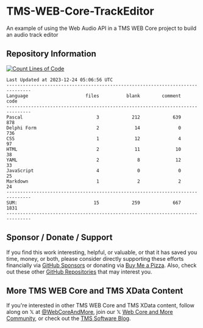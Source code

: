 # TMS-WEB-Core-TrackEditor
An example of using the Web Audio API in a TMS WEB Core project to build an audio track editor

## Repository Information
[![Count Lines of Code](https://github.com/500Foods/TMS-WEB-Core-TrackEditor/actions/workflows/main.yml/badge.svg)](https://github.com/500Foods/TMS-WEB-Core-TrackEditor/actions/workflows/main.yml)
<!--CLOC-START -->
```
Last Updated at 2023-12-24 05:06:56 UTC
-------------------------------------------------------------------------------
Language                     files          blank        comment           code
-------------------------------------------------------------------------------
Pascal                           3            212            639            878
Delphi Form                      2             14              0            736
CSS                              1             12              4             97
HTML                             2             11             10             38
YAML                             2              8             12             33
JavaScript                       4              0              0             25
Markdown                         1              2              2             24
-------------------------------------------------------------------------------
SUM:                            15            259            667           1831
-------------------------------------------------------------------------------
```
<!--CLOC-END-->
## Sponsor / Donate / Support
If you find this work interesting, helpful, or valuable, or that it has saved you time, money, or both, please consider directly supporting these efforts financially via [GitHub Sponsors](https://github.com/sponsors/500Foods) or donating via [Buy Me a Pizza](https://www.buymeacoffee.com/andrewsimard500). Also, check out these other [GitHub Repositories](https://github.com/500Foods?tab=repositories&q=&sort=stargazers) that may interest you.

## More TMS WEB Core and TMS XData Content
If you're interested in other TMS WEB Core and TMS XData content, follow along on 𝕏 at [@WebCoreAndMore](https://x.com/WebCoreAndMore), join our 𝕏 [Web Core and More Community](https://twitter.com/i/communities/1683267402384183296), or check out the [TMS Software Blog](https://www.tmssoftware.com/site/blog.asp).
